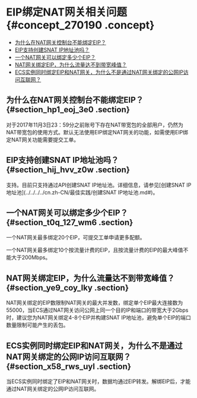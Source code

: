 # EIP绑定NAT网关相关问题 {#concept_270190 .concept}

-   [为什么在NAT网关控制台不能绑定EIP？](#section_hp1_eoj_3e0)
-   [EIP支持创建SNAT IP地址池吗？](#section_hij_hvv_z0w)
-   [一个NAT网关可以绑定多少个EIP？](#section_t0q_127_wm6)
-   [NAT网关绑定EIP，为什么流量达不到带宽峰值？](#section_ye9_coy_lky)
-   [ECS实例同时绑定EIP和NAT网关，为什么不是通过NAT网关绑定的公网IP访问互联网？](#section_x58_rws_uyl)

## 为什么在NAT网关控制台不能绑定EIP？ {#section_hp1_eoj_3e0 .section}

对于2017年11月3日23：59分之前账号下存在NAT带宽包的全部用户，仍然为NAT带宽包的使用方式。默认无法使用EIP绑定NAT网关的功能，如需使用EIP绑定NAT网关功能需要提交工单。

## EIP支持创建SNAT IP地址池吗？ {#section_hij_hvv_z0w .section}

支持。目前只支持通过API创建SNAT IP地址池。详细信息，请参见[创建SNAT IP地址池](../../../../cn.zh-CN/最佳实践/创建SNAT IP地址池.md#)。

## 一个NAT网关可以绑定多少个EIP？ {#section_t0q_127_wm6 .section}

一个NAT网关最多绑定20个EIP，可提交工单申请更多配额。

一个NAT网关最多绑定10个按流量计费的EIP，且按流量计费的EIP的最大峰值不能大于200Mbps。

## NAT网关绑定EIP，为什么流量达不到带宽峰值？ {#section_ye9_coy_lky .section}

NAT网关绑定的EIP数限制NAT网关的最大并发数，绑定单个EIP最大连接数为55000，当ECS通过NAT网关访问公网上同一个目的IP和端口的带宽大于2Gbps时，建议您为NAT网关绑定4-8个EIP并构建SNAT IP地址池，避免单个EIP的端口数量限制可能产生的丢包。

## ECS实例同时绑定EIP和NAT网关，为什么不是通过NAT网关绑定的公网IP访问互联网？ {#section_x58_rws_uyl .section}

当ECS实例同时绑定了EIP和NAT网关时，数据均通过EIP转发。解绑EIP后，才能通过NAT网关绑定的公网IP访问互联网。

